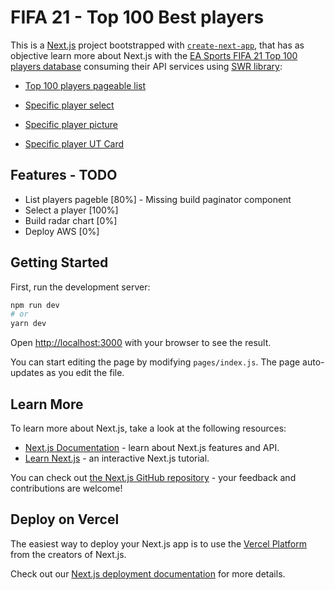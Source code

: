 # FIFA 21 - Top 100 Best players

This is a [Next.js](https://nextjs.org/) project bootstrapped with [`create-next-app`](https://github.com/vercel/next.js/tree/canary/packages/create-next-app), that has as objective learn more about Next.js with the [EA Sports FIFA 21 Top 100 players database](https://www.ea.com/games/fifa/fifa-21/ratings/ratings-database) consuming their API services using [SWR library](https://swr.vercel.app/):

- [Top 100 players pageable list](https://ratings-api.ea.com/v2/entities/fifa-21?filter=&sort=ranking:ASC&limit=20&offset=0)

- [Specific player select](https://ratings-api.ea.com/v2/entities/fifa-21?filter=primaryKey:158023)

- [Specific player picture](https://media.contentapi.ea.com/content/dam/ea/fifa/fifa-21/ratings-collective/f20assets/player-headshots/158023.png)

- [Specific player UT Card](https://media.contentapi.ea.com/content/dam/ea/fifa/fifa-21/ratings-collective/f20assets/player-shields/158023.png)


## Features - TODO

- List players pageble [80%] - Missing build paginator component
- Select a player [100%]
- Build radar chart [0%]
- Deploy AWS [0%]


## Getting Started

First, run the development server:

```bash
npm run dev
# or
yarn dev
```

Open [http://localhost:3000](http://localhost:3000) with your browser to see the result.

You can start editing the page by modifying `pages/index.js`. The page auto-updates as you edit the file.

## Learn More

To learn more about Next.js, take a look at the following resources:

- [Next.js Documentation](https://nextjs.org/docs) - learn about Next.js features and API.
- [Learn Next.js](https://nextjs.org/learn) - an interactive Next.js tutorial.

You can check out [the Next.js GitHub repository](https://github.com/vercel/next.js/) - your feedback and contributions are welcome!

## Deploy on Vercel

The easiest way to deploy your Next.js app is to use the [Vercel Platform](https://vercel.com/import?utm_medium=default-template&filter=next.js&utm_source=create-next-app&utm_campaign=create-next-app-readme) from the creators of Next.js.

Check out our [Next.js deployment documentation](https://nextjs.org/docs/deployment) for more details.
